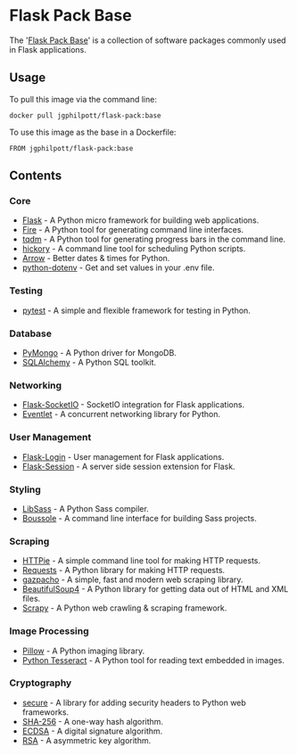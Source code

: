 # Flask Pack Base

The '[Flask Pack Base](https://github.com/jgphilpott/docker-images/tree/master/flask-series/flask-pack-base)' is a collection of software packages commonly used in Flask applications.

## Usage

To pull this image via the command line:

`docker pull jgphilpott/flask-pack:base`

To use this image as the base in a Dockerfile:

`FROM jgphilpott/flask-pack:base`

## Contents

### Core

 - [Flask](https://github.com/pallets/flask) - A Python micro framework for building web applications.
 - [Fire](https://github.com/google/python-fire) - A Python tool for generating command line interfaces.
 - [tqdm](https://github.com/tqdm/tqdm) - A Python tool for generating progress bars in the command line.
 - [hickory](https://github.com/maxhumber/hickory) - A command line tool for scheduling Python scripts.
 - [Arrow](https://github.com/arrow-py/arrow) - Better dates & times for Python.
 - [python-dotenv](https://github.com/theskumar/python-dotenv) - Get and set values in your .env file.

### Testing

 - [pytest](https://github.com/pytest-dev/pytest) - A simple and flexible framework for testing in Python.

### Database

 - [PyMongo](https://github.com/mongodb/mongo-python-driver) - A Python driver for MongoDB.
 - [SQLAlchemy](https://github.com/sqlalchemy/sqlalchemy) - A Python SQL toolkit.

### Networking

- [Flask-SocketIO](https://github.com/miguelgrinberg/Flask-SocketIO) - SocketIO integration for Flask applications.
- [Eventlet](https://github.com/eventlet/eventlet) - A concurrent networking library for Python.

### User Management

 - [Flask-Login](https://github.com/maxcountryman/flask-login) - User management for Flask applications.
 - [Flask-Session](https://github.com/fengsp/flask-session) - A server side session extension for Flask.

### Styling

 - [LibSass](https://github.com/sass/libsass-python) - A Python Sass compiler.
 - [Boussole](https://github.com/sveetch/boussole) - A command line interface for building Sass projects.

### Scraping

 - [HTTPie](https://github.com/jakubroztocil/httpie) - A simple command line tool for making HTTP requests.
 - [Requests](https://github.com/psf/requests) - A Python library for making HTTP requests.
 - [gazpacho](https://github.com/maxhumber/gazpacho) - A simple, fast and modern web scraping library.
 - [BeautifulSoup4](https://code.launchpad.net/beautifulsoup) - A Python library for getting data out of HTML and XML files.
 - [Scrapy](https://github.com/scrapy/scrapy) - A Python web crawling & scraping framework.

### Image Processing

 - [Pillow](https://github.com/python-pillow/Pillow) - A Python imaging library.
 - [Python Tesseract](https://github.com/madmaze/pytesseract) - A Python tool for reading text embedded in images.

### Cryptography

 - [secure](https://github.com/TypeError/secure.py) - A library for adding security headers to Python web frameworks.
 - [SHA-256](https://pypi.org/project/sha256) - A one-way hash algorithm.
 - [ECDSA](https://github.com/warner/python-ecdsa) - A digital signature algorithm.
 - [RSA](https://github.com/sybrenstuvel/python-rsa) - A asymmetric key algorithm.

